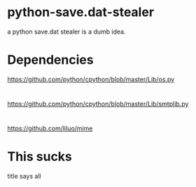 # python-save.dat-stealer
a python save.dat stealer is a dumb idea.

# Dependencies

https://github.com/python/cpython/blob/master/Lib/os.py
#
https://github.com/python/cpython/blob/master/Lib/smtplib.py
#
https://github.com/liluo/mime

# This sucks
title says all
